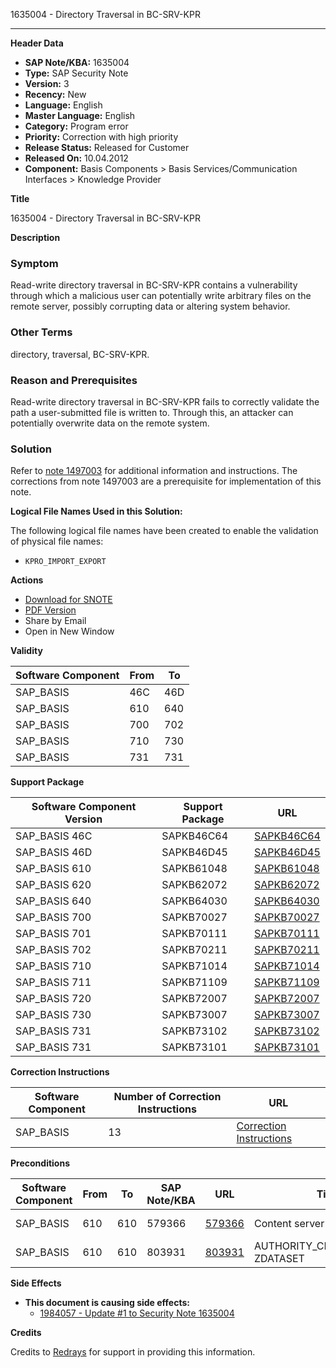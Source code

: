 1635004 - Directory Traversal in BC-SRV-KPR

---

**Header Data**

- **SAP Note/KBA:** 1635004
- **Type:** SAP Security Note
- **Version:** 3
- **Recency:** New
- **Language:** English
- **Master Language:** English
- **Category:** Program error
- **Priority:** Correction with high priority
- **Release Status:** Released for Customer
- **Released On:** 10.04.2012
- **Component:** Basis Components > Basis Services/Communication Interfaces > Knowledge Provider

**Title**

1635004 - Directory Traversal in BC-SRV-KPR

**Description**

### Symptom

Read-write directory traversal in BC-SRV-KPR contains a vulnerability through which a malicious user can potentially write arbitrary files on the remote server, possibly corrupting data or altering system behavior.

### Other Terms

directory, traversal, BC-SRV-KPR.

### Reason and Prerequisites

Read-write directory traversal in BC-SRV-KPR fails to correctly validate the path a user-submitted file is written to. Through this, an attacker can potentially overwrite data on the remote system.

### Solution

Refer to [note 1497003](https://me.sap.com/notes/0001497003) for additional information and instructions. The corrections from note 1497003 are a prerequisite for implementation of this note.

**Logical File Names Used in this Solution:**

The following logical file names have been created to enable the validation of physical file names:

- `KPRO_IMPORT_EXPORT`

**Actions**

- [Download for SNOTE](https://notesdownloads.sap.com/note/0040000009707162017)
- [PDF Version](https://userapps.support.sap.com/sap/support/sfm/notes/print/0001635004?language=en-US&token=F3D39C9FB2260EB95E5D434B64769D2C)
- Share by Email
- Open in New Window

**Validity**

| Software Component | From | To |
|--------------------|------|----|
| SAP_BASIS          | 46C  | 46D |
| SAP_BASIS          | 610  | 640 |
| SAP_BASIS          | 700  | 702 |
| SAP_BASIS          | 710  | 730 |
| SAP_BASIS          | 731  | 731 |

**Support Package**

| Software Component Version | Support Package        | URL                                                                                     |
|----------------------------|------------------------|-----------------------------------------------------------------------------------------|
| SAP_BASIS 46C              | SAPKB46C64             | [SAPKB46C64](https://me.sap.com/supportpackage/SAPKB46C64)                             |
| SAP_BASIS 46D              | SAPKB46D45             | [SAPKB46D45](https://me.sap.com/supportpackage/SAPKB46D45)                             |
| SAP_BASIS 610              | SAPKB61048             | [SAPKB61048](https://me.sap.com/supportpackage/SAPKB61048)                             |
| SAP_BASIS 620              | SAPKB62072             | [SAPKB62072](https://me.sap.com/supportpackage/SAPKB62072)                             |
| SAP_BASIS 640              | SAPKB64030             | [SAPKB64030](https://me.sap.com/supportpackage/SAPKB64030)                             |
| SAP_BASIS 700              | SAPKB70027             | [SAPKB70027](https://me.sap.com/supportpackage/SAPKB70027)                             |
| SAP_BASIS 701              | SAPKB70111             | [SAPKB70111](https://me.sap.com/supportpackage/SAPKB70111)                             |
| SAP_BASIS 702              | SAPKB70211             | [SAPKB70211](https://me.sap.com/supportpackage/SAPKB70211)                             |
| SAP_BASIS 710              | SAPKB71014             | [SAPKB71014](https://me.sap.com/supportpackage/SAPKB71014)                             |
| SAP_BASIS 711              | SAPKB71109             | [SAPKB71109](https://me.sap.com/supportpackage/SAPKB71109)                             |
| SAP_BASIS 720              | SAPKB72007             | [SAPKB72007](https://me.sap.com/supportpackage/SAPKB72007)                             |
| SAP_BASIS 730              | SAPKB73007             | [SAPKB73007](https://me.sap.com/supportpackage/SAPKB73007)                             |
| SAP_BASIS 731              | SAPKB73102             | [SAPKB73102](https://me.sap.com/supportpackage/SAPKB73102)                             |
| SAP_BASIS 731              | SAPKB73101             | [SAPKB73101](https://me.sap.com/supportpackage/SAPKB73101)                             |

**Correction Instructions**

| Software Component | Number of Correction Instructions | URL                                     |
|--------------------|-----------------------------------|-----------------------------------------|
| SAP_BASIS          | 13                                | [Correction Instructions](https://me.sap.com/corrins/0001635004/41) |

**Preconditions**

| Software Component | From | To  | SAP Note/KBA | URL                                             | Title                                 | Component          |
|--------------------|------|-----|--------------|-------------------------------------------------|---------------------------------------|--------------------|
| SAP_BASIS          | 610  | 610 | 579366       | [579366](https://me.sap.com/notes/000579366)     | Content server performance            | BC-SRV-KPR-CS      |
| SAP_BASIS          | 610  | 610 | 803931       | [803931](https://me.sap.com/notes/000803931)     | AUTHORITY_CHECK_DATASET ZDATASET       | BC-SRV-KPR-CMS     |

**Side Effects**

- **This document is causing side effects:**
  - [1984057 - Update #1 to Security Note 1635004](https://me.sap.com/notes/0001984057)

**Credits**

Credits to [Redrays](https://redrays.io) for support in providing this information.